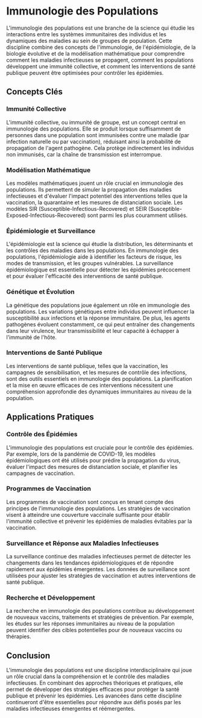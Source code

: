 # Immunologie des Populations

L'immunologie des populations est une branche de la science qui étudie les interactions entre les systèmes immunitaires des individus et les dynamiques des maladies au sein de groupes de population. Cette discipline combine des concepts de l'immunologie, de l'épidémiologie, de la biologie évolutive et de la modélisation mathématique pour comprendre comment les maladies infectieuses se propagent, comment les populations développent une immunité collective, et comment les interventions de santé publique peuvent être optimisées pour contrôler les épidémies.

## Concepts Clés

### Immunité Collective
L'immunité collective, ou immunité de groupe, est un concept central en immunologie des populations. Elle se produit lorsque suffisamment de personnes dans une population sont immunisées contre une maladie (par infection naturelle ou par vaccination), réduisant ainsi la probabilité de propagation de l'agent pathogène. Cela protège indirectement les individus non immunisés, car la chaîne de transmission est interrompue.

### Modélisation Mathématique
Les modèles mathématiques jouent un rôle crucial en immunologie des populations. Ils permettent de simuler la propagation des maladies infectieuses et d'évaluer l'impact potentiel des interventions telles que la vaccination, la quarantaine et les mesures de distanciation sociale. Les modèles SIR (Susceptible-Infectious-Recovered) et SEIR (Susceptible-Exposed-Infectious-Recovered) sont parmi les plus couramment utilisés.

### Épidémiologie et Surveillance
L'épidémiologie est la science qui étudie la distribution, les déterminants et les contrôles des maladies dans les populations. En immunologie des populations, l'épidémiologie aide à identifier les facteurs de risque, les modes de transmission, et les groupes vulnérables. La surveillance épidémiologique est essentielle pour détecter les épidémies précocement et pour évaluer l'efficacité des interventions de santé publique.

### Génétique et Évolution
La génétique des populations joue également un rôle en immunologie des populations. Les variations génétiques entre individus peuvent influencer la susceptibilité aux infections et la réponse immunitaire. De plus, les agents pathogènes évoluent constamment, ce qui peut entraîner des changements dans leur virulence, leur transmissibilité et leur capacité à échapper à l'immunité de l'hôte.

### Interventions de Santé Publique
Les interventions de santé publique, telles que la vaccination, les campagnes de sensibilisation, et les mesures de contrôle des infections, sont des outils essentiels en immunologie des populations. La planification et la mise en œuvre efficaces de ces interventions nécessitent une compréhension approfondie des dynamiques immunitaires au niveau de la population.

## Applications Pratiques

### Contrôle des Épidémies
L'immunologie des populations est cruciale pour le contrôle des épidémies. Par exemple, lors de la pandémie de COVID-19, les modèles épidémiologiques ont été utilisés pour prédire la propagation du virus, évaluer l'impact des mesures de distanciation sociale, et planifier les campagnes de vaccination.

### Programmes de Vaccination
Les programmes de vaccination sont conçus en tenant compte des principes de l'immunologie des populations. Les stratégies de vaccination visent à atteindre une couverture vaccinale suffisante pour établir l'immunité collective et prévenir les épidémies de maladies évitables par la vaccination.

### Surveillance et Réponse aux Maladies Infectieuses
La surveillance continue des maladies infectieuses permet de détecter les changements dans les tendances épidémiologiques et de répondre rapidement aux épidémies émergentes. Les données de surveillance sont utilisées pour ajuster les stratégies de vaccination et autres interventions de santé publique.

### Recherche et Développement
La recherche en immunologie des populations contribue au développement de nouveaux vaccins, traitements et stratégies de prévention. Par exemple, les études sur les réponses immunitaires au niveau de la population peuvent identifier des cibles potentielles pour de nouveaux vaccins ou thérapies.

## Conclusion

L'immunologie des populations est une discipline interdisciplinaire qui joue un rôle crucial dans la compréhension et le contrôle des maladies infectieuses. En combinant des approches théoriques et pratiques, elle permet de développer des stratégies efficaces pour protéger la santé publique et prévenir les épidémies. Les avancées dans cette discipline continueront d'être essentielles pour répondre aux défis posés par les maladies infectieuses émergentes et réémergentes.